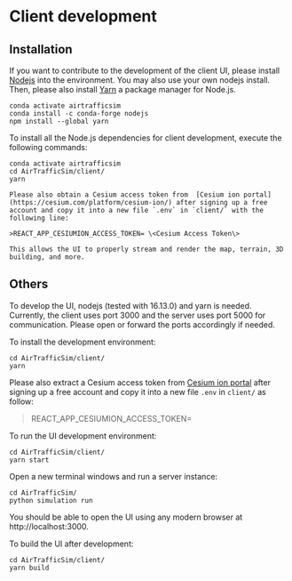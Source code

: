 # Client development

## Installation

If you want to contribute to the development of the client UI, please install [Nodejs](https://nodejs.org/en/) into the environment. You may also use your own nodejs install. Then, please also install [Yarn](https://classic.yarnpkg.com/en/) a package manager for Node.js.

```{code-block} bash
conda activate airtrafficsim
conda install -c conda-forge nodejs
npm install --global yarn
```

To install all the Node.js dependencies for client development, execute the following commands:

```{code-block} bash
conda activate airtrafficsim
cd AirTrafficSim/client/
yarn
```

```{attention}
Please also obtain a Cesium access token from  [Cesium ion portal](https://cesium.com/platform/cesium-ion/) after signing up a free account and copy it into a new file `.env` in `client/` with the following line:

>REACT_APP_CESIUMION_ACCESS_TOKEN= \<Cesium Access Token\>

This allows the UI to properly stream and render the map, terrain, 3D building, and more.
```

## Others
To develop the UI, nodejs (tested with 16.13.0) and yarn is needed. Currently, the client uses port 3000 and the server uses port 5000 for communication. Please open or forward the ports accordingly if needed. 

To install the development environment: 

```
cd AirTrafficSim/client/
yarn
```

Please also extract a Cesium access token from  [Cesium ion portal](https://cesium.com/platform/cesium-ion/) after signing up a free account and copy it into a new file `.env` in `client/` as follow:
>REACT_APP_CESIUMION_ACCESS_TOKEN=

To run the UI development environment:

```
cd AirTrafficSim/client/
yarn start
```

Open a new terminal windows and run a server instance:

```
cd AirTrafficSim/
python simulation run
```

You should be able to open the UI using any modern browser at http://localhost:3000.

To build the UI after development:

```
cd AirTrafficSim/client/
yarn build
```